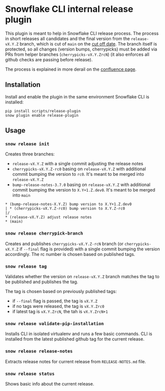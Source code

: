 <!--
 Copyright (c) 2024 Snowflake Inc.

 Licensed under the Apache License, Version 2.0 (the "License");
 you may not use this file except in compliance with the License.
 You may obtain a copy of the License at

 http://www.apache.org/licenses/LICENSE-2.0

 Unless required by applicable law or agreed to in writing, software
 distributed under the License is distributed on an "AS IS" BASIS,
 WITHOUT WARRANTIES OR CONDITIONS OF ANY KIND, either express or implied.
 See the License for the specific language governing permissions and
 limitations under the License.
 -->

# Snowflake CLI internal release plugin


This plugin is meant to help in Snowflake CLI release process.
The process in short releases all candidates and the final version from
the `release-vX.Y.Z` branch, which is cut of `main` on the
[cut off date](https://snowflakecomputing.atlassian.net/wiki/spaces/EN/pages/3372351518/Snowflake+CLI+release+calendar).
The branch itself is protected, so all changes (version bumps, cherrypicks)
must be added via PRs from helper branches (`cherrypicks-vX.Y.ZrcN`)
(it also enforces all github checks are passing before release).

The process is explained in more derail on the [confluence page](https://snowflakecomputing.atlassian.net/wiki/spaces/EN/pages/2940602126/Release+process).

## Installation

Install and enable the plugin in the same environment Snowflake CLI is installed:
```
pip install scripts/release-plugin
snow plugin enable release-plugin
```


## Usage

### `snow release init`

Creates three branches:
- `release-vX.Y.Z` with a single commit adjusting the release notes
- `cherrypicks-vX.Y.Z-rc0` basing on `release-vX.Y.Z` with additional commit
  bumping the version to `rc0`. It's meant to be merged into `release-vX.Y.Z`
- `bump-release-notes-3.7.0` basing on `release-vX.Y.Z` with additional commit
  bumping the version to `X.Y+1.Z.dev0`. It's meant to be merged into `main`

```
* (bump-release-notes-X.Y.Z) bump version to X.Y+1.Z.dev0
| * (cherrypicks-vX.Y.Z-rc0) bump version to X.Y.Z-rc0
|/
* (release-vX.Y.Z) adjust release notes
* (main)
```

### `snow release cherrypick-branch`

Creates and publishes `cherrypicks-vX.Y.Z-rcN` branch (or `cherrypicks-vX.Y.Z` if `--final` flag is provided)
with a single commit bumping the version accordingly. The rc number is chosen based on
published tags.


### `snow release tag`

Validates whether the version on `release-vX.Y.Z` branch matches the tag to be published
and publishes the tag.

The tag is chosen based on previously published tags:
* if `--final` flag is passed, the tag is `vX.Y.Z`
* if no tags were released, the tag is `vX.Y.Zrc0`
* if latest tag is `vX.Y.ZrcN`, the tah is `vX.Y.ZrcN+1`


### `snow release validate-pip-installation`

Installs CLI in isolated virtualenv and runs a few basic commands.
CLI is installed from the latest published github tag for the current release.


### `snow release release-notes`

Extracts release notes for current release from `RELEASE-NOTES.md` file.


### `snow release status`

Shows basic info about the current release.
